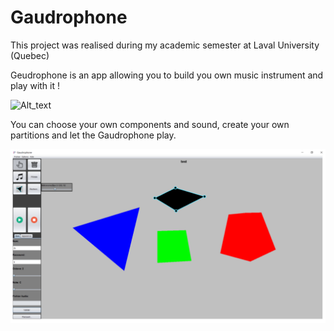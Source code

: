 # Gaudrophone

This project was realised during my academic semester at Laval University (Quebec)

Geudrophone is an app allowing you to build you own music instrument and play with it !

![Alt_text](https://d3kl303i68us18.cloudfront.net/image/24443/gallery/bozar-tragawdoukoutrrr---ode-au-gaffophone--illu-002-327549jpg.jpg?lazy=1&w=960)

You can choose your own components and sound, create your own partitions and let the Gaudrophone play.

![Alt_text](./gaudrophone.png)
